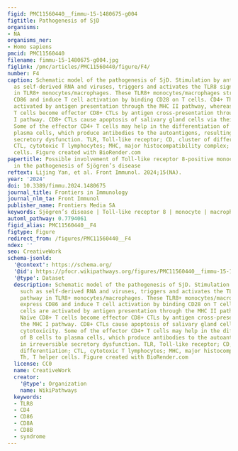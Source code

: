 ```yaml
---
figid: PMC11560440__fimmu-15-1480675-g004
figtitle: Pathogenesis of SjD
organisms:
- NA
organisms_ner:
- Homo sapiens
pmcid: PMC11560440
filename: fimmu-15-1480675-g004.jpg
figlink: /pmc/articles/PMC11560440/figure/F4/
number: F4
caption: Schematic model of the pathogenesis of SjD. Stimulation by antigens, such
  as self-derived RNA and viruses, triggers and activates the TLR8 signaling pathway
  in TLR8+ monocytes/macrophages. These TLR8+ monocytes/macrophages strongly express
  CD86 and induce T cell activation by binding CD28 on T cells. CD4+ Th cells are
  activated by antigen presentation through the MHC II pathway, whereas Naïve CD8+
  T cells become effector CD8+ CTLs by antigen cross-presentation through the MHC
  I pathway. CD8+ CTLs cause apoptosis of salivary gland cells via their cytotoxicity.
  Some of the effector CD4+ T cells may help in the differentiation of B cells to
  plasma cells, which produce antibodies to the autoantigens, resulting in irreversible
  secretory dysfunction. TLR, Toll-like receptor; CD, cluster of differentiation;
  CTL, cytotoxic T lymphocytes; MHC, major histocompatibility complex; Th, T helper
  cells. Figure created with BioRender.com
papertitle: Possible involvement of Toll-like receptor 8-positive monocytes/macrophages
  in the pathogenesis of Sjögren’s disease
reftext: Lijing Yan, et al. Front Immunol. 2024;15(NA).
year: '2024'
doi: 10.3389/fimmu.2024.1480675
journal_title: Frontiers in Immunology
journal_nlm_ta: Front Immunol
publisher_name: Frontiers Media SA
keywords: Sjögren’s disease | Toll-like receptor 8 | monocyte | macrophage | CD86
automl_pathway: 0.7794061
figid_alias: PMC11560440__F4
figtype: Figure
redirect_from: /figures/PMC11560440__F4
ndex: ''
seo: CreativeWork
schema-jsonld:
  '@context': https://schema.org/
  '@id': https://pfocr.wikipathways.org/figures/PMC11560440__fimmu-15-1480675-g004.html
  '@type': Dataset
  description: Schematic model of the pathogenesis of SjD. Stimulation by antigens,
    such as self-derived RNA and viruses, triggers and activates the TLR8 signaling
    pathway in TLR8+ monocytes/macrophages. These TLR8+ monocytes/macrophages strongly
    express CD86 and induce T cell activation by binding CD28 on T cells. CD4+ Th
    cells are activated by antigen presentation through the MHC II pathway, whereas
    Naïve CD8+ T cells become effector CD8+ CTLs by antigen cross-presentation through
    the MHC I pathway. CD8+ CTLs cause apoptosis of salivary gland cells via their
    cytotoxicity. Some of the effector CD4+ T cells may help in the differentiation
    of B cells to plasma cells, which produce antibodies to the autoantigens, resulting
    in irreversible secretory dysfunction. TLR, Toll-like receptor; CD, cluster of
    differentiation; CTL, cytotoxic T lymphocytes; MHC, major histocompatibility complex;
    Th, T helper cells. Figure created with BioRender.com
  license: CC0
  name: CreativeWork
  creator:
    '@type': Organization
    name: WikiPathways
  keywords:
  - TLR8
  - CD4
  - CD86
  - CD8A
  - CD8B
  - syndrome
---
```

